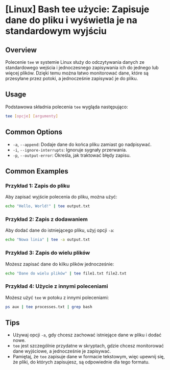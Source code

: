 # [Linux] Bash tee użycie: Zapisuje dane do pliku i wyświetla je na standardowym wyjściu

## Overview
Polecenie `tee` w systemie Linux służy do odczytywania danych ze standardowego wejścia i jednoczesnego zapisywania ich do jednego lub więcej plików. Dzięki temu można łatwo monitorować dane, które są przesyłane przez potoki, a jednocześnie zapisywać je do pliku.

## Usage
Podstawowa składnia polecenia `tee` wygląda następująco:

```bash
tee [opcje] [argumenty]
```

## Common Options
- `-a`, `--append`: Dodaje dane do końca pliku zamiast go nadpisywać.
- `-i`, `--ignore-interrupts`: Ignoruje sygnały przerwania.
- `-p`, `--output-error`: Określa, jak traktować błędy zapisu.

## Common Examples

### Przykład 1: Zapis do pliku
Aby zapisać wyjście polecenia do pliku, można użyć:

```bash
echo "Hello, World!" | tee output.txt
```

### Przykład 2: Zapis z dodawaniem
Aby dodać dane do istniejącego pliku, użyj opcji `-a`:

```bash
echo "Nowa linia" | tee -a output.txt
```

### Przykład 3: Zapis do wielu plików
Możesz zapisać dane do kilku plików jednocześnie:

```bash
echo "Dane do wielu plików" | tee file1.txt file2.txt
```

### Przykład 4: Użycie z innymi poleceniami
Możesz użyć `tee` w potoku z innymi poleceniami:

```bash
ps aux | tee processes.txt | grep bash
```

## Tips
- Używaj opcji `-a`, gdy chcesz zachować istniejące dane w pliku i dodać nowe.
- `tee` jest szczególnie przydatne w skryptach, gdzie chcesz monitorować dane wyjściowe, a jednocześnie je zapisywać.
- Pamiętaj, że `tee` zapisuje dane w formacie tekstowym, więc upewnij się, że pliki, do których zapisujesz, są odpowiednie dla tego formatu.